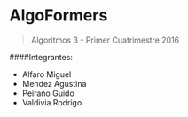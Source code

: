 # AlgoFormers
>Algoritmos 3 - Primer Cuatrimestre 2016

####Integrantes:

  - Alfaro Miguel
  - Mendez Agustina
  - Peirano Guido
  - Valdivia Rodrigo


